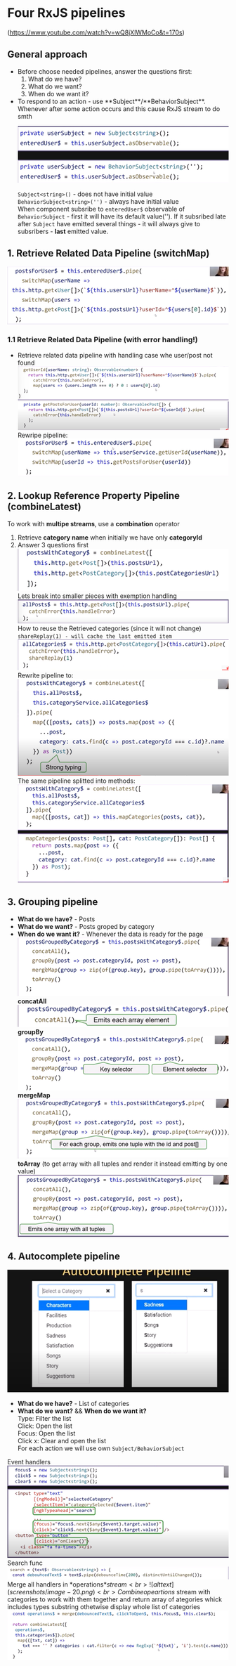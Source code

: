 # Four RxJS pipelines
(https://www.youtube.com/watch?v=wQ8jXlWMoCo&t=170s)

## General approach

<ul>
  <li>Before choose needed pipelines, answer the questions first:
    <ol>
      <li>What do we have?</li>
      <li>What do we want?</li>
      <li>When do we want it?</li>
    </ol>
  </li>
  <li>To respond to an action - use **Subject**/**BehaviorSubject**.
  Whenever after some action occurs and this cause RxJS stream to do smth

   ![alt text](screenshots/image-7.png)<br>

  `Subject<string>()` - does not have initial value <br>
  `BehaviorSubject<string>('')` - always have initial value<br>
  When component subsribe to `enteredUser$` observable of `BehaviorSubject` - first it will have its default value(''). If it subsribed late after `Subject` have emitted several things - it will always give to subsribers - **last** emitted value.
  </li>
</ul>

## 1. Retrieve Related Data Pipeline (switchMap)
![alt text](screenshots/image-8.png)<br>

### 1.1 Retrieve Related Data Pipeline (with error handling!)
- Retrieve related data pipeline with handling case whe user/post not found
![alt text](screenshots/image.png)<br>
![alt text](screenshots/image-1.png)<br>
Rewripe pipeline:<br>
![alt text](screenshots/image-2.png)<br>

## 2. Lookup Reference Property Pipeline (combineLatest)
To work with **multipe streams**, use a **combination** operator <br>
 1. Retrieve **category name** when initially we have only **categoryId**
 2. Answer 3 questions first
![alt text](screenshots/image-3.png)<br>
Lets break into smaller pieces with exemption handling<br>
![alt text](screenshots/image-4.png)<br>
How to reuse the Retrieved categories (since it will not change)
`shareReplay(1) - will cache the last emitted item`<br>
![alt text](screenshots/image-5.png)<br>
Rewrite pipeline to:<br>
![alt text](screenshots/image-9.png)<br>
The same pipeline splitted into methods:<br>
![alt text](screenshots/image-10.png)<br>

## 3. Grouping pipeline
- **What do we have?** - Posts
- **What do we want?** - Posts groped by category
- **When do we want it?** - Whenever the data is ready for the page
![alt text](screenshots/image-11.png)<br>
**concatAll**<br>
![alt text](screenshots/image-12.png)<br>
**groupBy**<br>
![alt text](screenshots/image-13.png)<br>
**mergeMap**<br>
![alt text](screenshots/image-14.png)<br>
**toArray** (to get array with all tuples and render it instead emitting by one value)<br>
![alt text](screenshots/image-15.png)<br>

## 4. Autocomplete pipeline
![alt text](screenshots/image-16.png)<br>
- **What do we have?** - List of categories
- **What do we want?** && **When do we want it?** <br>
Type: Filter the list<br>
Click: Open the list<br>
Focus: Open the list<br>
Click x: Clear and open the list<br>
For each action we will use own `Subject/BehaviorSubject`<br>

Event handlers<br>
![alt text](screenshots/image-18.png)<br>
Search func<br>
![alt text](screenshots/image-19.png)<br>
Merge all handlers in *operations$* stream<br>
![alt text](screenshots/image-20.png)<br>
Combine opeartions$ stream with categories to work with them together and return array of ategories whick includes types substring othetwise display whole list of categories<br>
![alt text](screenshots/image-21.png)<br>

